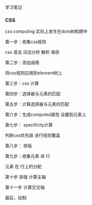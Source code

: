 学习笔记

### CSS

css computing 实际上发生在dom树构建中

第一步：收集css规则

css 语法 词法分析  解析   保存



第二步：添加调用

将css规则应用到element树上



第三步：css 计算



第四步：选择器与元素的匹配



第五步：计算选择器与元素的匹配



第六步：生成computed属性 设置到元素上



第七步： specificity计算

判断css优先级 进行规则覆盖



第八步： 排版



第九步：收集元素 进  行

元素 在 行上的分配



第十步 排版 计算主轴



第十一步 计算交叉轴



最后，绘制